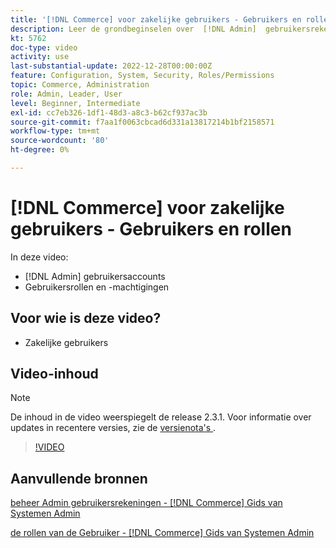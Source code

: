 ```yaml
---
title: '[!DNL Commerce] voor zakelijke gebruikers - Gebruikers en rollen'
description: Leer de grondbeginselen over  [!DNL Admin]  gebruikersrekeningen en gebruikersrollen die toestemmingen bepalen.
kt: 5762
doc-type: video
activity: use
last-substantial-update: 2022-12-28T00:00:00Z
feature: Configuration, System, Security, Roles/Permissions
topic: Commerce, Administration
role: Admin, Leader, User
level: Beginner, Intermediate
exl-id: cc7eb326-1df1-48d3-a8c3-b62cf937ac3b
source-git-commit: f7aa1f0063cbcad6d331a13817214b1bf2158571
workflow-type: tm+mt
source-wordcount: '80'
ht-degree: 0%

---
```


# [!DNL Commerce] voor zakelijke gebruikers - Gebruikers en rollen

In deze video:

- [!DNL Admin] gebruikersaccounts
- Gebruikersrollen en -machtigingen

## Voor wie is deze video?

- Zakelijke gebruikers

## Video-inhoud

>[!NOTE]
>
>De inhoud in de video weerspiegelt de release 2.3.1. Voor informatie over updates in recentere versies, zie de [ versienota&#39;s ](https://experienceleague.adobe.com/docs/commerce-operations/release/notes/overview.html).

>[!VIDEO](https://video.tv.adobe.com/v/35947?quality=12&learn=on)

## Aanvullende bronnen

[ beheer Admin gebruikersrekeningen -  [!DNL Commerce]  Gids van Systemen Admin ](https://experienceleague.adobe.com/docs/commerce-admin/systems/user-accounts/permissions-users-all.html)

[ de rollen van de Gebruiker -  [!DNL Commerce]  Gids van Systemen Admin ](https://experienceleague.adobe.com/docs/commerce-admin/systems/user-accounts/permissions-user-roles.html)


